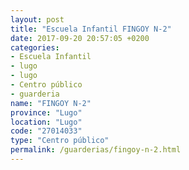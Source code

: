 ```yaml
---
layout: post
title: "Escuela Infantil FINGOY N-2"
date: 2017-09-20 20:57:05 +0200
categories:
- Escuela Infantil
- lugo
- lugo
- Centro público
- guarderia
name: "FINGOY N-2"
province: "Lugo"
location: "Lugo"
code: "27014033"
type: "Centro público"
permalink: /guarderias/fingoy-n-2.html
---
```

